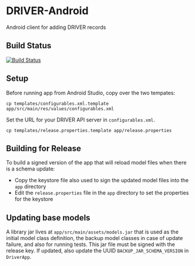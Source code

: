 # DRIVER-Android
Android client for adding DRIVER records


## Build Status
[![Build Status](https://travis-ci.org/WorldBank-Transport/DRIVER-Android.svg?branch=develop)](https://travis-ci.org/WorldBank-Transport/DRIVER-Android)

## Setup
Before running app from Android Studio, copy over the two tempates:
```
cp templates/configurables.xml.template app/src/main/res/values/configurables.xml
```

Set the URL for your DRIVER API server in `configurables.xml`.

```
cp templates/release.properties.template app/release.properties
```

## Building for Release
To build a signed version of the app that will reload model files when there is a schema update:

  - Copy the keystore file also used to sign the updated model files into the `app` directory
  - Edit the `release.properties` file in the `app` directory to set the properties for the keystore

## Updating base models
A library jar lives at `app/src/main/assets/models.jar` that is used as the initial model class definition,
the backup model classes in case of update failure, and also for running tests. This jar file must be
signed with the release key. If updated, also update the UUID `BACKUP_JAR_SCHEMA_VERSION` in `DriverApp`.
